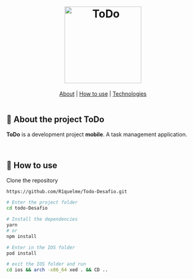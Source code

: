 <h1 align="center">
  <img alt="ToDo" title="ToDo" src="https://github.com/R1quelme/Todo-Desafio/blob/main/src/assets/images/logo/logo%402x.png" width="200px" />
</h1>
<div align="center">
    <a href="#about">About</a> | <a href="#howtouse">How to use</a> | <a href="#technologies">Technologies</a> 
</div>

<br>
<a id="about"></a>

## :pencil: About the project ToDo

<strong>ToDo</strong> is a development project <strong>mobile</strong>. A task management application.

<br>  
<a id="howtouse"></a>

## :dart: How to use
Clone the repository

```bash
https://github.com/R1quelme/Todo-Desafio.git
```

```bash
# Enter the project folder
cd todo-Desafio

# Install the dependencies
yarn
# or
npm install

# Enter in the IOS folder
pod install

# exit the IOS folder and run
cd ios && arch -x86_64 xed . && CD ..

